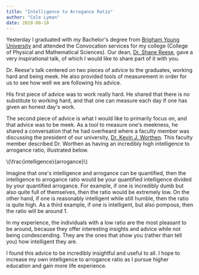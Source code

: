 ```yaml
---
title: "Intelligence to Arrogance Ratio"
author: "Cole Lyman"
date: 2018-08-18
---
```


Yesterday I graduated with my Bachelor's degree from [Brigham Young University](https://byu.edu)
and attended the Convocation services for my college (College of Physical and
Mathematical Sciences). Our dean, [Dr. Shane Reese](https://madison.byu.edu/), gave a very inspirational
talk, of which I would like to share part of it with you.

Dr. Reese's talk centered on two pieces of advice to the graduates, working hard
and being meek. He also provided tools of measurement in order for us to see how
well we are following his advice.

His first piece of advice was to work really hard. He shared that there is no
substitute to working hard, and that one can measure each day if one has given
an honest day's work.

The second piece of advice is what I would like to primarily focus on, and that
advice was to be meek. As a tool to measure one's meekness, he shared a
conversation that he had overheard where a faculty member was discussing the
president of our university, [Dr. Kevin J. Worthen](https://president.byu.edu/bio). This faculty member described
Dr. Worthen as having an incredibly high intelligence to arrogance ratio,
illustrated below.

\\(\frac{intelligence}{arrogance}\\)

Imagine that one's intelligence and arrogance can be quantified, then the
intelligence to arrogance ratio would be your quantified intelligence divided by
your quantified arrogance. For example, if one is incredibly dumb but also quite
full of themselves, then the ratio would be extremely low. On the other hand, if
one is reasonably intelligent while still humble, then the ratio is quite high.
As a third example, if one is intelligent, but also pompous, then the ratio will
be around 1.

In my experience, the individuals with a low ratio are the most pleasant to be
around, because they offer interesting insights and advice while not being
condescending. They are the ones that show you (rather than tell you) how
intelligent they are.

I found this advice to be incredibly insightful and useful to all. I hope to
increase my own intelligence to arrogance ratio as I pursue higher education and
gain more life experience.
